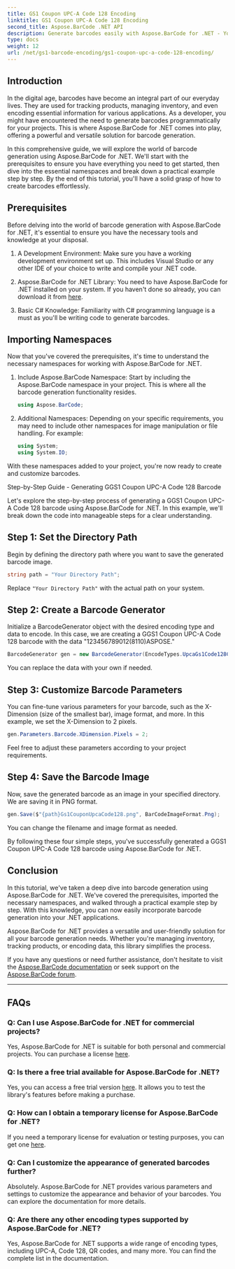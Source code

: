 ```yaml
---
title: GS1 Coupon UPC-A Code 128 Encoding
linktitle: GS1 Coupon UPC-A Code 128 Encoding
second_title: Aspose.BarCode .NET API
description: Generate barcodes easily with Aspose.BarCode for .NET - Your comprehensive barcode generation solution. Get started today!
type: docs
weight: 12
url: /net/gs1-barcode-encoding/gs1-coupon-upc-a-code-128-encoding/
---
```


## Introduction

In the digital age, barcodes have become an integral part of our everyday lives. They are used for tracking products, managing inventory, and even encoding essential information for various applications. As a developer, you might have encountered the need to generate barcodes programmatically for your projects. This is where Aspose.BarCode for .NET comes into play, offering a powerful and versatile solution for barcode generation.

In this comprehensive guide, we will explore the world of barcode generation using Aspose.BarCode for .NET. We'll start with the prerequisites to ensure you have everything you need to get started, then dive into the essential namespaces and break down a practical example step by step. By the end of this tutorial, you'll have a solid grasp of how to create barcodes effortlessly.

## Prerequisites

Before delving into the world of barcode generation with Aspose.BarCode for .NET, it's essential to ensure you have the necessary tools and knowledge at your disposal.

1. A Development Environment: Make sure you have a working development environment set up. This includes Visual Studio or any other IDE of your choice to write and compile your .NET code.

2. Aspose.BarCode for .NET Library: You need to have Aspose.BarCode for .NET installed on your system. If you haven't done so already, you can download it from [here](https://releases.aspose.com/barcode/net/).

3. Basic C# Knowledge: Familiarity with C# programming language is a must as you'll be writing code to generate barcodes.

## Importing Namespaces

Now that you've covered the prerequisites, it's time to understand the necessary namespaces for working with Aspose.BarCode for .NET.

1. Include Aspose.BarCode Namespace: Start by including the Aspose.BarCode namespace in your project. This is where all the barcode generation functionality resides.

   ```csharp
   using Aspose.BarCode;
   ```

2. Additional Namespaces: Depending on your specific requirements, you may need to include other namespaces for image manipulation or file handling. For example:

   ```csharp
   using System;
   using System.IO;
   ```

With these namespaces added to your project, you're now ready to create and customize barcodes.

Step-by-Step Guide - Generating GGS1 Coupon UPC-A Code 128 Barcode

Let's explore the step-by-step process of generating a GGS1 Coupon UPC-A Code 128 barcode using Aspose.BarCode for .NET. In this example, we'll break down the code into manageable steps for a clear understanding.

## Step 1: Set the Directory Path

Begin by defining the directory path where you want to save the generated barcode image.

```csharp
string path = "Your Directory Path";
```

Replace `"Your Directory Path"` with the actual path on your system.

## Step 2: Create a Barcode Generator

Initialize a BarcodeGenerator object with the desired encoding type and data to encode. In this case, we are creating a GGS1 Coupon UPC-A Code 128 barcode with the data "123456789012(8110)ASPOSE."

```csharp
BarcodeGenerator gen = new BarcodeGenerator(EncodeTypes.UpcaGs1Code128Coupon, "123456789012(8110)ASPOSE");
```

You can replace the data with your own if needed.

## Step 3: Customize Barcode Parameters

You can fine-tune various parameters for your barcode, such as the X-Dimension (size of the smallest bar), image format, and more. In this example, we set the X-Dimension to 2 pixels.

```csharp
gen.Parameters.Barcode.XDimension.Pixels = 2;
```

Feel free to adjust these parameters according to your project requirements.

## Step 4: Save the Barcode Image

Now, save the generated barcode as an image in your specified directory. We are saving it in PNG format.

```csharp
gen.Save($"{path}Gs1CouponUpcaCode128.png", BarCodeImageFormat.Png);
```

You can change the filename and image format as needed.

By following these four simple steps, you've successfully generated a GGS1 Coupon UPC-A Code 128 barcode using Aspose.BarCode for .NET.

## Conclusion

In this tutorial, we've taken a deep dive into barcode generation using Aspose.BarCode for .NET. We've covered the prerequisites, imported the necessary namespaces, and walked through a practical example step by step. With this knowledge, you can now easily incorporate barcode generation into your .NET applications.

Aspose.BarCode for .NET provides a versatile and user-friendly solution for all your barcode generation needs. Whether you're managing inventory, tracking products, or encoding data, this library simplifies the process.

If you have any questions or need further assistance, don't hesitate to visit the [Aspose.BarCode documentation](https://reference.aspose.com/barcode/net/) or seek support on the [Aspose.BarCode forum](https://forum.aspose.com/c/barcode/13).

---

## FAQs

### Q: Can I use Aspose.BarCode for .NET for commercial projects?
Yes, Aspose.BarCode for .NET is suitable for both personal and commercial projects. You can purchase a license [here](https://purchase.aspose.com/buy).

### Q: Is there a free trial available for Aspose.BarCode for .NET?
Yes, you can access a free trial version [here](https://releases.aspose.com/). It allows you to test the library's features before making a purchase.

### Q: How can I obtain a temporary license for Aspose.BarCode for .NET?
If you need a temporary license for evaluation or testing purposes, you can get one [here](https://purchase.aspose.com/temporary-license/).

### Q: Can I customize the appearance of generated barcodes further?
Absolutely. Aspose.BarCode for .NET provides various parameters and settings to customize the appearance and behavior of your barcodes. You can explore the documentation for more details.

### Q: Are there any other encoding types supported by Aspose.BarCode for .NET?
Yes, Aspose.BarCode for .NET supports a wide range of encoding types, including UPC-A, Code 128, QR codes, and many more. You can find the complete list in the documentation.
